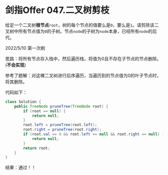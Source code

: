 # 剑指Offer 047.二叉树剪枝

给定一个二叉树**根节点**`root`，树的每个节点的值要么是`0`，要么是`1`。请剪除该二叉树中所有节点值为`0`的子树。节点`node`的子树为`node`本身，已经所有`node`的后代。

2022/5/10 第一次刷

思路：将所有节点存入栈中，然后遍历栈，将值为0且不存在子节点的节点删除。(**不会实现**)

参考了题解：对这棵二叉树进行后序遍历，当遍历到的节点值为0的叶子节点时，将其删除。

代码如下：

```java
class Solution {
    public TreeNode pruneTree(TreeNode root) {
        if (root == null) {
            return null;
        }
        root.left = pruneTree(root.left);
        root.right = pruneTree(root.right);
        if (root.val == 0 && root.left == null && root.right == null) {
            return null;
        }
        return root;
    }
}
```

结果：通过！！


